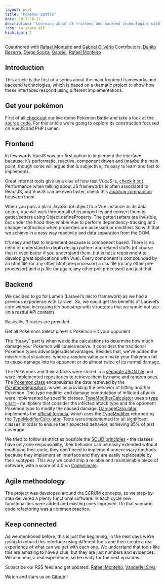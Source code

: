 ```yaml
---
layout: post
title: "Pokémon Battle"
date: 2017-10-17
description: "Learning about JS frontend and backend technologies with Pokémons"
icon: fa-share-alt
highlight: 1
---
```


Coauthored with [Rafael Monteiro](http://rafaelmonteiro.github.io/) and [Gabriel Olivério](http://broncodev.com/)
Contributors: [Danilo Bezerra](https://www.linkedin.com/in/danilo-bezerra/), [Diego Souza](http://diegosouza.github.io/), [Gabriel](http://broncodev.com/), [Rafael Monteiro](http://rafaelmonteiro.github.io/)

## Introduction
This article is the first of a series about the main frontend frameworks and backend technologies, which is based on a thematic project to show how these
 interfaces respond using different implementations.

## Get your pokémon
First of all [check out](https://pokemon-battlevue.herokuapp.com/) our live demo Pokemon Battle and take a look at the [source code](https://github.com/vanderleisilva/pokemon-battle).
For this article we’re going to explore its construction focused on VueJS and PHP Lumen.

## Frontend
In few words VueJS was our first option to implement the interface because: it’s performatic, reactive, component driven and (maybe the main point, though some will argue that is subjective, it’s easy to learn and fast to implement) .

Great internet tools give us a clue of how fast VueJS is, [check it out](https://rawgit.com/krausest/js-framework-benchmark/master/webdriver-ts/table.html). Performance when talking about JS frameworks is often associated to ReactJS, but VueJS can be even faster, check this [amazing comparison](https://medium.com/js-dojo/react-or-vue-which-javascript-ui-library-should-you-be-using-543a383608d) between them.

When you pass a plain JavaScript object to a Vue instance as its data option, Vue will walk through all of its properties and convert them to getter/setters using Object.defineProperty. The getter/setters are invisible, but under the hood they enable Vue to perform dependency-tracking and change-notification when properties are accessed or modified. So with that we achieve in a easy way reactivity and data separation from the DOM.

It’s easy and fast to implement because is component based. There is no need to understand in depth design pattern and related stuffs (of course that is even better if you understand them, but is not a requirement to develop great applications with Vue). Every component is compounded by an html file (or any other html pre-processor) a css file (or any other pre-processor) and a js file (or again, any other pre-processor) and just that. 

## Backend
We decided to go for Lumen (Laravel's micro framework) as we had a previous experience with Laravel. So, we could get the benefits of Laravel’s core without increasing it's bootstrap with structures that we would not use (in a restful API context).

Basically, 3 routes are provided: 

Get all Pokémons
Select player's Pokémon
Hit your opponent

The “heavy” part is when we do the calculations to determine how much damage your Pokemon will cause/receive. It considers the traditional Pokemon types advantages/disadvantages. Besides that, we've added the miss/critical situations, where a random value can make your Pokemon fail to cause damage into its opponent or do almost twice of its normal damage.

The Pokémons and their attacks were stored in a [separate JSON file](https://github.com/rafaelmonteiro/pokemon-battle-lumen/blob/master/storage/app/pokemons.json) and were implemented repositories to retrieve them by name and random ones. The [Pokemon class](https://github.com/rafaelmonteiro/pokemon-battle-lumen/blob/master/app/Pokemon.php) encapsulates the data retrieved by the [PokemonRepository](https://github.com/rafaelmonteiro/pokemon-battle-lumen/blob/master/app/Repositories/PokemonRepository.php) as well as providing the behavior of hitting another Pokémon. The type modifier and damage computation of inflicted attacks were implemented by specific classes. [TypeModifierCalculator](https://github.com/rafaelmonteiro/pokemon-battle-lumen/blob/master/app/TypeModifierCalculator.php) uses a [type chart](https://bulbapedia.bulbagarden.net/wiki/Type/Type_chart) - multipliers that consider the inflicted attack type and the opponent Pokémon type to modify the caused damage. [DamageCalculator](https://github.com/rafaelmonteiro/pokemon-battle-lumen/blob/master/app/DamageCalculator.php) implements the [official formula](https://bulbapedia.bulbagarden.net/wiki/Damage), which uses the [TypeModifier](https://github.com/rafaelmonteiro/pokemon-battle-lumen/blob/master/app/TypeModifier.php) returned by the [TypeModifierCalculator](https://github.com/rafaelmonteiro/pokemon-battle-lumen/blob/master/app/TypeModifierCalculator.php). Tests were implemented for all significant classes in order to ensure their expected behavior, achieving 85% of test coverage.

We tried to follow as strict as possible the [SOLID principles](https://en.wikipedia.org/wiki/SOLID_(object-oriented_design)) - the classes have only one responsibility, their behavior can be easily extended without modifying their code, they don’t need to implement unnecessary methods because they implement an interface and they are easily replaceable by their subtypes. This way we could ship a reliable and maintainable piece of software, with a score of 4.0 on [Codeclimate](https://codeclimate.com/github/rafaelmonteiro/pokemon-battle-lumen).

## Agile methodology
The project was developed around the SCRUM concepts, so we step-by-step delivered a plenty functional software. In each cycle new functionalities were added and existing ones improved. On that scenario code refactoring was a common practice. 

## Keep connected
As we mentioned before, this is just the beginning, in the next days we’re going to rebuild this interface using different tools and then create a real experience of what can we get with each one. We understand that tools like this are amazing to have a clue, but they are just numbers and evidences. We aim here, a real experience, so be ready for the next episodes.

Subscribe our RSS feed and get updated.
[Rafael Monteiro](http://rafaelmonteiro.github.io/feed.xml), [Vanderlei Silva](http://vanderleisilva.github.io/blog/atom.xml)

Watch and stars us on [Github](https://github.com/vanderleisilva/pokemon-battle)!!
